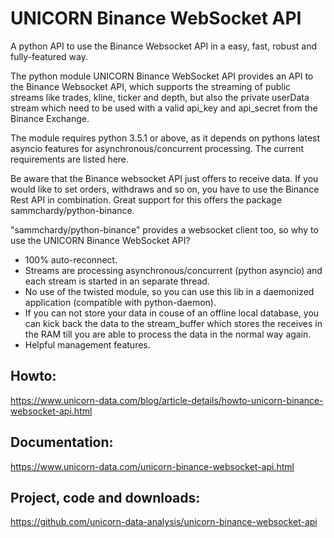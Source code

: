 # UNICORN Binance WebSocket API
A python API to use the Binance Websocket API in a easy, fast, robust and fully-featured way.

The python module UNICORN Binance WebSocket API provides an API to the Binance Websocket API, which supports the 
streaming of public streams like trades, kline, ticker and depth, but also the private userData stream which need to be 
used with a valid api_key and api_secret from the Binance Exchange.

The module requires python 3.5.1 or above, as it depends on pythons latest asyncio features for asynchronous/concurrent 
processing. The current requirements are listed here.

Be aware that the Binance websocket API just offers to receive data. If you would like to set orders, withdraws and so 
on, you have to use the Binance Rest API in combination. Great support for this offers the package 
sammchardy/python-binance.

"sammchardy/python-binance" provides a websocket client too, so why to use the UNICORN Binance WebSocket API?

- 100% auto-reconnect.
- Streams are processing asynchronous/concurrent (python asyncio) and each stream is started in an separate thread.
- No use of the twisted module, so you can use this lib in a daemonized application (compatible with python-daemon).
- If you can not store your data in couse of an offline local database, you can kick back the data to the stream_buffer 
which stores the receives in the RAM till you are able to process the data in the normal way again.
- Helpful management features.

## Howto: 
https://www.unicorn-data.com/blog/article-details/howto-unicorn-binance-websocket-api.html

## Documentation: 
https://www.unicorn-data.com/unicorn-binance-websocket-api.html

## Project, code and downloads: 
https://github.com/unicorn-data-analysis/unicorn-binance-websocket-api
